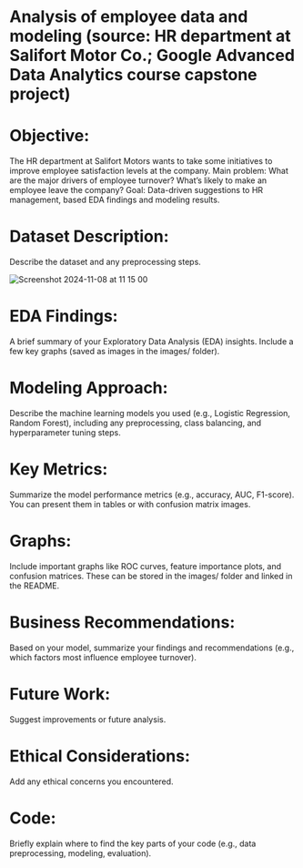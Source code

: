 # Analysis of employee data and modeling (source: HR department at Salifort Motor Co.; Google Advanced Data Analytics course capstone project)

# Objective:
The HR department at Salifort Motors wants to take some initiatives to improve employee satisfaction levels at the company. 
Main problem: What are the major drivers of employee turnover? What’s likely to make an employee leave the company?
Goal: Data-driven suggestions to HR management, based EDA findings and modeling results.

# Dataset Description:
Describe the dataset and any preprocessing steps.

![Screenshot 2024-11-08 at 11 15 00](https://github.com/user-attachments/assets/1a87ea43-b6ca-4569-bf77-db3fdf845214)

# EDA Findings:
A brief summary of your Exploratory Data Analysis (EDA) insights. Include a few key graphs (saved as images in the images/ folder).
# Modeling Approach:
Describe the machine learning models you used (e.g., Logistic Regression, Random Forest), including any preprocessing, class balancing, and hyperparameter tuning steps.
# Key Metrics:
Summarize the model performance metrics (e.g., accuracy, AUC, F1-score). You can present them in tables or with confusion matrix images.
# Graphs:
Include important graphs like ROC curves, feature importance plots, and confusion matrices. These can be stored in the images/ folder and linked in the README.
# Business Recommendations:
Based on your model, summarize your findings and recommendations (e.g., which factors most influence employee turnover).
# Future Work:
Suggest improvements or future analysis.
# Ethical Considerations:
Add any ethical concerns you encountered.
# Code:
Briefly explain where to find the key parts of your code (e.g., data preprocessing, modeling, evaluation).
